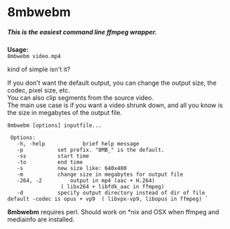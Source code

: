 # 8mbwebm
##### This is the easiest command line ffmpeg wrapper.
**Usage:**    
`8mbwebm video.mp4`

kind of simple isn't it? 

If you don't want the default output, you can change the output size, the codec, pixel size, etc.    
You can also clip segments from the source video.    
The main use case is if you want a video shrunk down, and all you know is the size in megabytes of the output file.


    8mbwebm [options] inputfile...

     Options:
       -h, -help            brief help message
       -p			set prefix. "8MB_" is the default.
       -ss 			start time
       -to 			end time
       -s			new size like: 640x480
       -m 			change size in megabytes for output file
       -264, -2 		output in mp4 (aac + H.264) 
      			     ( libx264 + libfdk_aac in ffmpeg) 
       -d 			specify output directory instead of dir of file
    default -codec is opus + vp9  ( libvpx-vp9, libopus in ffmpeg) `

**8mbwebm** requires perl.  Should work on \*nix and OSX when ffmpeg and mediainfo are installed.
